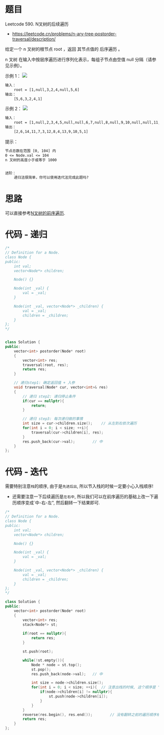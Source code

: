 # 题目
Leetcode 590. N叉树的后续遍历
- https://leetcode.cn/problems/n-ary-tree-postorder-traversal/description/

给定一个 n 叉树的根节点 root ，返回 其节点值的 后序遍历 。

n 叉树 在输入中按层序遍历进行序列化表示，每组子节点由空值 null 分隔（请参见示例）。

示例 1：
![](https://assets.leetcode.com/uploads/2018/10/12/narytreeexample.png)

```txt
输入：
    root = [1,null,3,2,4,null,5,6]
输出：
    [5,6,3,2,4,1]
```

示例 2：
![](https://assets.leetcode.com/uploads/2019/11/08/sample_4_964.png)
```txt
输入：
    root = [1,null,2,3,4,5,null,null,6,7,null,8,null,9,10,null,null,11,null,12,null,13,null,null,14]
输出：
    [2,6,14,11,7,3,12,8,4,13,9,10,5,1]
```

提示：
```txt
节点总数在范围 [0, 104] 内
0 <= Node.val <= 104
n 叉树的高度小于或等于 1000


进阶：
    递归法很简单，你可以使用迭代法完成此题吗?
```


# 思路
可以直接参考[N叉树的前序遍历](../N叉树的前序遍历_589/题解_589.md).

# 代码 - 递归
```cpp
/*
// Definition for a Node.
class Node {
public:
    int val;
    vector<Node*> children;

    Node() {}

    Node(int _val) {
        val = _val;
    }

    Node(int _val, vector<Node*> _children) {
        val = _val;
        children = _children;
    }
};
*/


class Solution {
public:
    vector<int> postorder(Node* root) 
    {
        vector<int> res;
        traversal(root, res);
        return res;
    }

    // 递归step1: 确定返回值 + 入参
    void traversal(Node* cur, vector<int>& res)
    {
        // 递归 step2: 递归停止条件
        if(cur == nullptr){
            return; 
        }

        // 递归 step3: 每次递归做的事情
        int size = cur->children.size();    // 从左到右依次遍历
        for(int i = 0; i < size; ++i){  
            traversal(cur->children[i], res);
        }
        res.push_back(cur->val);        // 中
    }
};
```

# 代码 - 迭代
需要特别注意`栈`的顺序, 由于是`先进后出`, 所以节入栈的时候一定要小心入栈顺序!
- 还需要注意一下后续遍历是`左右中`, 所以我们可以在前序遍历的基础上改一下遍历顺序变成`中-右-左", 然后翻转一下结果即可. 
```cpp
/*
// Definition for a Node.
class Node {
public:
    int val;
    vector<Node*> children;

    Node() {}

    Node(int _val) {
        val = _val;
    }

    Node(int _val, vector<Node*> _children) {
        val = _val;
        children = _children;
    }
};
*/

class Solution {
public:
    vector<int> postorder(Node* root) 
    {
        vector<int> res;
        stack<Node*> st;
    
        if(root == nullptr){
            return res;
        }

        st.push(root);

        while(!st.empty()){
            Node * node = st.top();
            st.pop();
            res.push_back(node->val);   // 中

            int size = node->children.size();
            for(int i = 0; i < size; ++i){  // 注意出栈的时候, 这个顺序是 "右->左"
                if(node->children[i] != nullptr){
                    st.push(node->children[i]);
                }
            }
        }
        reverse(res.begin(), res.end());        // 没有翻转之前的遍历顺序相当于是 "中 -> 右 -> 左", 翻转之后就变成 "左右中" 了
        return res;
    }
};
```
